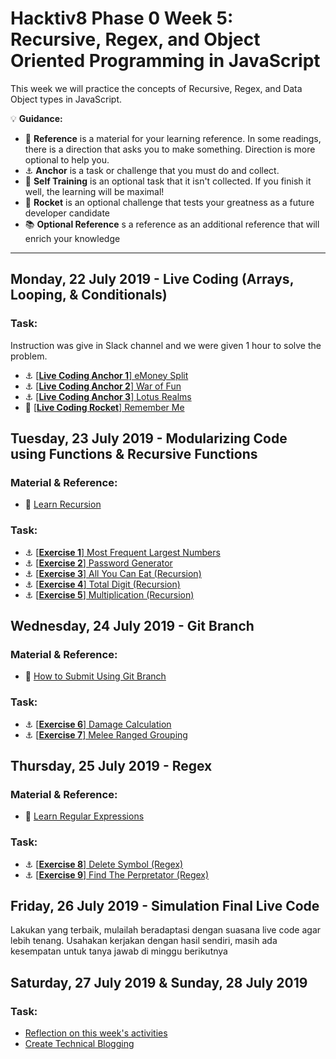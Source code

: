 # Hacktiv8 Phase 0 Week 5: Recursive, Regex, and Object Oriented Programming in JavaScript

This week we will practice the concepts of Recursive, Regex, and Data Object types in JavaScript.

:bulb: **Guidance:**
- :notebook_with_decorative_cover: **Reference** is a material for your learning reference. In some readings, there is a direction that asks you to make something. Direction is more optional to help you.
- :anchor: **Anchor** is a task or challenge that you must do and collect.
- 💪 **Self Training** is an optional task that it isn't collected. If you finish it well, the learning will be maximal!
- :rocket: **Rocket** is an optional challenge that tests your greatness as a future developer candidate
- :books: **Optional Reference** s a reference as an additional reference that will enrich your knowledge
---

## Monday, 22 July 2019 - Live Coding (Arrays, Looping, & Conditionals)

### Task:
Instruction was give in Slack channel and we were given 1 hour to solve the problem.
- :anchor:
[[**Live Coding Anchor 1**] eMoney Split](https://github.com/andreassosilo/hacktiv8/blob/master/phase0/week5/livecoding-1.js)
- :anchor:
[[**Live Coding Anchor 2**] War of Fun](https://github.com/andreassosilo/hacktiv8/blob/master/phase0/week5/livecoding-2.js)
- :anchor:
[[**Live Coding Anchor 3**] Lotus Realms](https://github.com/andreassosilo/hacktiv8/blob/master/phase0/week5/livecoding-3.js)
- :rocket:
[[**Live Coding Rocket**] Remember Me](https://github.com/andreassosilo/hacktiv8/blob/master/phase0/week5/livecoding-4.js)

## Tuesday, 23 July 2019 - Modularizing Code using Functions & Recursive Functions

### Material & Reference:
- :notebook_with_decorative_cover:
[Learn Recursion](/modules/js-function-recursive.md)

### Task:
- :anchor: [[**Exercise 1**] Most Frequent Largest Numbers](https://github.com/andreassosilo/hacktiv8/blob/master/phase0/week5/exercise-1.js)
- :anchor: [[**Exercise 2**] Password Generator](https://github.com/andreassosilo/hacktiv8/blob/master/phase0/week5/exercise-2.js)
- :anchor: [[**Exercise 3**] All You Can Eat (Recursion)](https://github.com/andreassosilo/hacktiv8/blob/master/phase0/week5/exercise-3.js)
- :anchor: [[**Exercise 4**] Total Digit (Recursion)](https://github.com/andreassosilo/hacktiv8/blob/master/phase0/week5/exercise-4.js)
- :anchor: [[**Exercise 5**] Multiplication (Recursion)](https://github.com/andreassosilo/hacktiv8/blob/master/phase0/week5/exercise-5.js)

## Wednesday, 24 July 2019 - Git Branch

### Material & Reference:
- :notebook_with_decorative_cover:
[How to Submit Using Git Branch](/modules/submitting-on-a-new-branch.md)

### Task:
- :anchor: [[**Exercise 6**] Damage Calculation](https://github.com/andreassosilo/hacktiv8/blob/master/phase0/week5/exercise-6.js)
- :anchor: [[**Exercise 7**] Melee Ranged Grouping](https://github.com/andreassosilo/hacktiv8/blob/master/phase0/week5/exercise-7.js)

## Thursday, 25 July 2019 - Regex

### Material & Reference:
- :notebook_with_decorative_cover:
[Learn Regular Expressions](/modules/regular-expressions.md)

### Task:
- :anchor:
[[**Exercise 8**] Delete Symbol (Regex)](https://github.com/andreassosilo/hacktiv8/blob/master/phase0/week5/exercise-8.js)
- :anchor:
[[**Exercise 9**] Find The Perpretator (Regex)](https://github.com/andreassosilo/hacktiv8/blob/master/phase0/week5/exercise-9.js)

## Friday, 26 July 2019 - Simulation Final Live Code
Lakukan yang terbaik, mulailah beradaptasi dengan suasana live code agar lebih tenang. Usahakan kerjakan dengan hasil sendiri, masih ada kesempatan untuk tanya jawab di minggu berikutnya

## Saturday, 27 July 2019 & Sunday, 28 July 2019

### Task:
-  [Reflection on this week's activities](https://github.com/andreassosilo/phase-0-activities/blob/master/modules/reflection.md)
-  [Create Technical Blogging](https://github.com/andreassosilo/hacktiv8/blob/master/phase0/week5/README.md)
